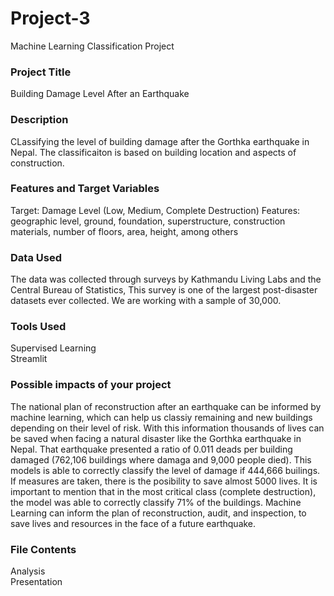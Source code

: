 # Project-3
Machine Learning Classification Project

### Project Title
Building Damage Level After an Earthquake

### Description
CLassifying the level of building damage after the Gorthka earthquake in Nepal. The classificaiton is based on building location and aspects of construction.  

### Features and Target Variables
Target: Damage Level (Low, Medium, Complete Destruction)
Features: geographic level, ground, foundation, superstructure, construction materials, number of floors, area, height, among others

### Data Used 
The data was collected through surveys by Kathmandu Living Labs and the Central Bureau of Statistics, This survey is one of the largest post-disaster datasets ever collected. We are working with a sample of 30,000.

### Tools Used 
Supervised Learning\
Streamlit

### Possible impacts of your project
The national plan of reconstruction after an earthquake can be informed by machine learning, which can help us classiy remaining and new buildings depending on their level of risk. With this information thousands of lives can be saved when facing a natural disaster like the Gorthka earthquake in Nepal. That earthquake presented a ratio of 0.011 deads per building damaged (762,106 buildings where damaga and 9,000 people died). This models is able to correctly classify the level of damage if 444,666 builings. If measures are taken, there is the posibility to save almost 5000 lives. It is important to mention that in the most critical class (complete destruction), the model was able to correctly classify 71% of the buildings. Machine Learning can inform the plan of reconstruction, audit, and inspection, to save lives and resources in the face of a future earthquake. 

### File Contents
Analysis\
Presentation
